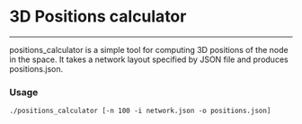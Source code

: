 # 3D Positions calculator
---

positions_calculator is a simple tool for computing 3D positions of the node in the space. It takes a network layout specified by JSON file and produces positions.json.

### Usage

```
./positions_calculator [-n 100 -i network.json -o positions.json]
```
